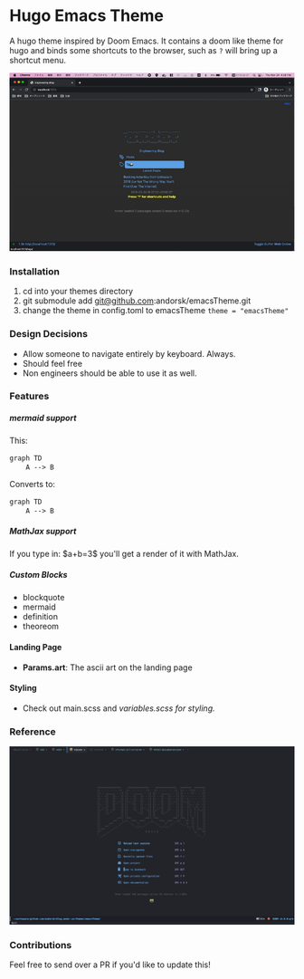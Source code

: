 # Hugo Emacs Theme

A hugo theme inspired by Doom Emacs. It contains a doom like theme for hugo and
binds some shortcuts to the browser, such as `?` will bring up a shortcut menu.

![imgs/sample.gif](imgs/sample.gif)

### Installation

1. cd into your themes directory
2. git submodule add git@github.com:andorsk/emacsTheme.git
3. change the theme in config.toml to emacsTheme `theme = "emacsTheme"`

### Design Decisions

- Allow someone to navigate entirely by keyboard. Always.
- Should feel free
- Non engineers should be able to use it as well.

### Features

##### mermaid support

This:

```text
graph TD
    A --> B
```

Converts to:

```mermaid
graph TD
    A --> B
```

##### MathJax support

If you type in: \$a+b=3\$ you'll get a render of it with MathJax.

##### Custom Blocks

- blockquote
- mermaid
- definition
- theoreom

#### Landing Page

- **Params.art**: The ascii art on the landing page

#### Styling

- Check out main.scss and _variables.scss for styling._

### Reference

![imgs/sample.png](imgs/sample.png)

### Contributions

Feel free to send over a PR if you'd like to update this!

```

```

```

```
